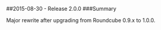 ##2015-08-30 - Release 2.0.0
###Summary

Major rewrite after upgrading from Roundcube 0.9.x to 1.0.0.
